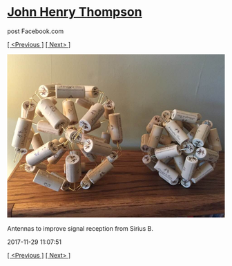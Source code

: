# [John Henry Thompson](../README.md)
post Facebook.com

[[ <Previous ]](2017-12-02-1.md) [[ Next> ]](2017-11-23-1.md)

[![](../media/2017-11-29/Timeline-Photos-Antennas-to-improve-signal-reception-from-Sirius.jpg)](../README.md)

Antennas to improve signal reception from Sirius B.

2017-11-29 11:07:51

[[ <Previous ]](2017-12-02-1.md) [[ Next> ]](2017-11-23-1.md)